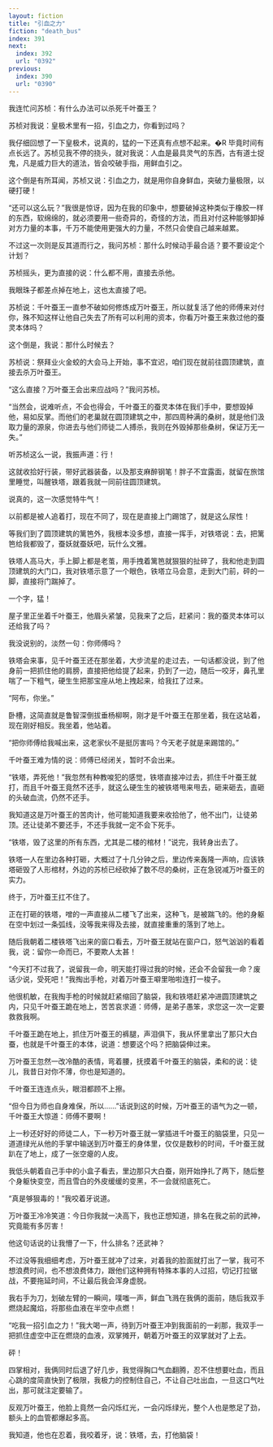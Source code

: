 ```yaml
---
layout: fiction
title: "引血之力"
fiction: "death_bus"
index: 391
next:
  index: 392
  url: "0392"
previous:
  index: 390
  url: "0390"
---
```

我连忙问苏桢：有什么办法可以杀死千叶蚕王？

苏桢对我说：皇极术里有一招，引血之力，你看到过吗？

我仔细回想了一下皇极术，说真的，猛的一下还真有点想不起来。�R  毕竟时间有点长远了。苏桢见我不停的挠头，就对我说：人血是最具灵气的东西，古有道士捉鬼，凡是威力巨大的道法，皆会咬破手指，用鲜血引之。

这个倒是有所耳闻，苏桢又说：引血之力，就是用你自身鲜血，突破力量极限，以硬打硬！

“还可以这么玩？”我很是惊讶，因为在我的印象中，想要破掉这种类似于橡胶一样的东西，软绵绵的，就必须要用一些奇异的，奇怪的方法，而且对付这种能够卸掉对方力量的本事，千万不能使用更强大的力量，不然只会使自己越来越累。

不过这一次则是反其道而行之，我问苏桢：那什么时候动手最合适？要不要设定个计划？

苏桢摇头，更为直接的说：什么都不用，直接去杀他。

我眼珠子都差点掉在地上，这也太直接了吧。

苏桢说：千叶蚕王一直参不破如何修炼成万叶蚕王，所以就复活了他的师傅来对付你，殊不知这样让他自己失去了所有可以利用的资本，你看万叶蚕王来救过他的蚕灵本体吗？

这个倒是，我说：那什么时候去？

苏桢说：祭拜业火金蛟的大会马上开始，事不宜迟，咱们现在就前往圆顶建筑，直接去杀万叶蚕王。

“这么直接？万叶蚕王会出来应战吗？”我问苏桢。

“当然会，说难听点，不会也得会，千叶蚕王的蚕灵本体在我们手中，要想毁掉他，易如反掌。而他们的老巢就在圆顶建筑之中，那四周种满的桑树，就是他们汲取力量的源泉，你进去与他们师徒二人搏杀，我则在外毁掉那些桑树，保证万无一失。”

听苏桢这么一说，我振声道：行！

这就收拾好行装，带好武器装备，以及那支麻醉钢笔！胖子不宜露面，就留在旅馆里睡觉，叫醒铁塔，跟着我就一同前往圆顶建筑。

说真的，这一次感觉特牛气！

以前都是被人追着打，现在不同了，现在是直接上门踢馆了，就是这么尿性！

等我们到了圆顶建筑的篱笆外，我根本没多想，直接一挥手，对铁塔说：去，把篱笆给我都毁了，蚕妖就蚕妖吧，玩什么文雅。

铁塔人高马大，手上脚上都是老茧，用手拽着篱笆就狠狠的扯碎了，我和他走到圆顶建筑的大门口，我对铁塔示意了一个眼色，铁塔立马会意，走到大门前，砰的一脚，直接将门踹掉了。

一个字，猛！

屋子里正坐着千叶蚕王，他眉头紧皱，见我来了之后，赶紧问：我的蚕灵本体可以还给我了吗？

我没说别的，淡然一句：你师傅吗？

铁塔会来事，见千叶蚕王还在那坐着，大步流星的走过去，一句话都没说，到了他身前一把抓住他的肩膀，直接把他给提了起来，扔到了一边，随后一咬牙，鼻孔里喘了一下粗气，硬生生把那宝座从地上拽起来，给我扛了过来。

“阿布，你坐。”

卧槽，这简直就是鲁智深倒拔垂杨柳啊，刚才是千叶蚕王在那坐着，我在这站着，现在刚好相反。我坐着，他站着。

“把你师傅给我喊出来，这老家伙不是挺厉害吗？今天老子就是来踢馆的。”

千叶蚕王难为情的说：师傅已经闭关，暂时不会出来。

“铁塔，弄死他！”我忽然有种教唆犯的感觉，铁塔直接冲过去，抓住千叶蚕王就打，而且千叶蚕王竟然不还手，就这么硬生生的被铁塔甩来甩去，砸来砸去，直砸的头破血流，仍然不还手。

我知道这是万叶蚕王的苦肉计，他可能知道我要来收拾他了，他不出门，让徒弟顶。还让徒弟不要还手，不还手我就一定不会下死手。

“铁塔，毁了这里的所有东西，尤其是二楼的棺材！”说完，我转身出去了。

铁塔一人在里边各种打砸，大概过了十几分钟之后，里边传来轰隆一声响，应该铁塔砸毁了人形棺材，外边的苏桢已经砍掉了数不尽的桑树，正在急锐减万叶蚕王的实力。

终于，万叶蚕王扛不住了。

正在打砸的铁塔，噌的一声直接从二楼飞了出来，这种飞，是被踹飞的。他的身躯在空中划过一条弧线，没等我来得及去接，就直接重重的落到了地上。

随后我朝着二楼铁塔飞出来的窗口看去，万叶蚕王就站在窗户口，怒气汹汹的看着我，说：留你一命而已，不要欺人太甚！

“今天打不过我了，说留我一命，明天能打得过我的时候，还会不会留我一命？废话少说，受死吧！”我掏出手枪，对着万叶蚕王噼里啪啦连打一梭子。

他很机敏，在我掏手枪的时候就赶紧缩回了脑袋，我和铁塔赶紧冲进圆顶建筑之内，只见千叶蚕王跪在地上，苦苦哀求道：师傅，是弟子愚笨，求您这一次一定要救救我啊。

千叶蚕王跪在地上，抓住万叶蚕王的裤腿，声泪俱下，我从怀里拿出了那只大白蚕，也就是千叶蚕王的本体，说道：想要这个吗？把脑袋伸过来。

万叶蚕王忽然一改冷酷的表情，弯着腰，抚摸着千叶蚕王的脑袋，柔和的说：徒儿，我昔日对你不薄，你也是知道的。

千叶蚕王连连点头，眼泪都顾不上擦。

“但今日为师也自身难保，所以……”话说到这的时候，万叶蚕王的语气为之一顿，千叶蚕王大惊道：师傅不要啊！

上一秒还好好的师徒二人，下一秒万叶蚕王就一掌插进千叶蚕王的脑袋里，只见一道道绿光从他的手掌中输送到万叶蚕王的身体里，仅仅是数秒的时间，千叶蚕王就趴在了地上，成了一张空瘪的人皮。

我低头朝着自己手中的小盒子看去，里边那只大白蚕，刚开始挣扎了两下，随后整个身躯快变空，而且雪白的外皮缓缓的变黑，不一会就彻底死亡。

“真是够狠毒的！”我咬着牙说道。

万叶蚕王冷冷笑道：今日你我就一决高下，我也正想知道，排名在我之前的武神，究竟能有多厉害！

他这句话说的让我懵了一下，什么排名？还武神？

不过没等我细细考虑，万叶蚕王就冲了过来，对着我的脸面就打出了一掌，我可不想浪费时间，也不想浪费体力，跟他们这种拥有特殊本事的人过招，切记打拉锯战，不要拖延时间，不让最后我会浑身虚脱。

我右手为刀，划破左臂的一瞬间，噗嗤一声，鲜血飞溅在我俩的面前，随后我双手燃烧起魔焰，将那些血液在半空中点燃！

“吃我一招引血之力！”我大喝一声，待到万叶蚕王冲到我面前的一刹那，我双手一把抓住虚空中正在燃烧的血液，双掌摊开，朝着万叶蚕王的双掌就对了上去。

砰！

四掌相对，我俩同时后退了好几步，我觉得胸口气血翻腾，忍不住想要吐血，而且心跳的度简直快到了极限，我极力的控制住自己，不让自己吐出血，一旦这口气吐出，那可就注定要输了。

反观万叶蚕王，他脸上竟然一会闪烁红光，一会闪烁绿光，整个人也是憋足了劲，额头上的血管都爆起多高。

我知道，他也在忍着，我咬着牙，说：铁塔，去，打他脑袋！